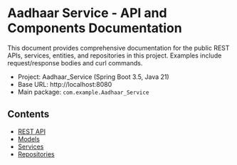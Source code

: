 # Aadhaar Service - API and Components Documentation

This document provides comprehensive documentation for the public REST APIs, services, entities, and repositories in this project. Examples include request/response bodies and curl commands.

- Project: Aadhaar_Service (Spring Boot 3.5, Java 21)
- Base URL: http://localhost:8080
- Main package: `com.example.Aadhaar_Service`

## Contents
- [REST API](./api.md)
- [Models](./models.md)
- [Services](./services.md)
- [Repositories](./repositories.md)
